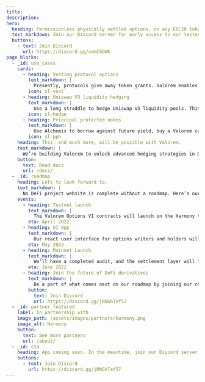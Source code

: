 ```yaml
---
title:
description:
hero:
  heading: Permissionless physically settled options, on any ERC20 token.
  text_markdown: Join our Discord server for early access to our testnet release.
  buttons:
    - text: Join Discord
      url: https://discord.gg/xwmCSbWK
page_blocks:
  - _id: use_cases
    cards:
      - heading: Vesting protocol options
        text_markdown: |
          Presently, protocols give away token grants. Valorem enables traditional strike option equity grants on ERC-20 Tokens.
        icon: sl-vest
      - heading: Uniswap V3 liquidity hedging
        text_markdown: |
          Use a long straddle to hedge Uniswap V3 liquidity pools. This strategy is a suitable hedge for remaining in position at either end of a concentrated LP.
        icon: sl-hedge
      - heading: Principal protected notes
        text_markdown: |
          Use Alchemix to borrow against future yield, buy a Valorem call option with the yield, and voila, a principal protected note.
        icon: sl-ppn
    heading: This, and much more, will be possible with Valorem.
    text_markdown: |
      We’re building Valorem to unlock advanced hedging strategies in DeFi and enable more efficient yield on-chain. This flexible primitive can be leveraged to create new defi components.
    button:
      text: Read docs
      url: /docs/
  - _id: roadmap
    heading: Lots to look forward to.
    text_markdown: |
      No DeFi project website is complete without a roadmap. Here’s ours.
    events:
      - heading: Testnet launch
        text_markdown: |
          The Valorem Options V1 contracts will launch on the Harmony testnet and be available to users so that we can get feedback and iterate.
        eta: April 2022
      - heading: UI App
        text_markdown: |
          Our react user interface for options writers and holders will be ready to use.
        eta: May 2022
      - heading: Mainnet Launch
        text_markdown: |
          We'll have a completed audit, and the settlement layer will launch on mainnet.
        eta: June 2022
      - heading: Join the future of DeFi derivatives
        text_markdown: |
          Be a part of what comes next on our roadmap by joining our chat and letting us know what you'd like to see.
        button:
          text: Join Discord
          url: https://discord.gg/jRNGhTef57
  - _id: partner_featured
    label: In partnership with
    image_path: /assets/images/partners/harmony.png
    image_alt: Harmony
    button:
      text: See more partners
      url: /about/
  - _id: cta
    heading: App coming soon. In the meantime, join our Discord server to get early access to our testnet release.
    buttons:
      - text: Join Discord
        url: https://discord.gg/jRNGhTef57
---
```


